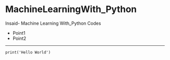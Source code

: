 # MachineLearningWith_Python
Insaid- Machine Learning With_Python Codes
- Point1
- Point2
___


```
print('Hello World')
```

